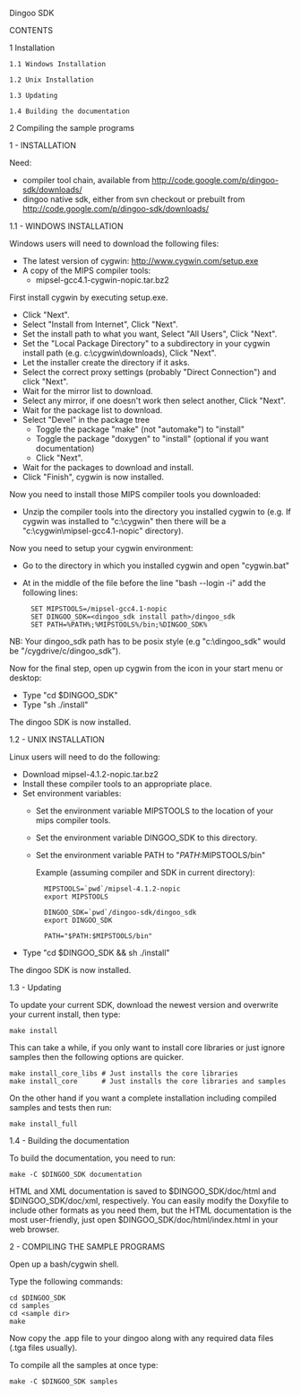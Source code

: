 Dingoo SDK




CONTENTS

1 Installation

	1.1 Windows Installation

	1.2 Unix Installation

	1.3 Updating

	1.4 Building the documentation

2 Compiling the sample programs






1 - INSTALLATION

Need:

  * compiler tool chain, available from http://code.google.com/p/dingoo-sdk/downloads/
  * dingoo native sdk, either from svn checkout or prebuilt from http://code.google.com/p/dingoo-sdk/downloads/

1.1 - WINDOWS INSTALLATION

Windows users will need to download the following files:

  * The latest version of cygwin: http://www.cygwin.com/setup.exe
  * A copy of the MIPS compiler tools:
     * mipsel-gcc4.1-cygwin-nopic.tar.bz2

First install cygwin by executing setup.exe.

- Click "Next".
- Select "Install from Internet", Click "Next".
- Set the install path to what you want, Select "All Users", Click "Next".
- Set the "Local Package Directory" to a subdirectory in your cygwin install path (e.g. c:\cygwin\downloads), Click "Next".
- Let the installer create the directory if it asks.
- Select the correct proxy settings (probably "Direct Connection") and click "Next".
- Wait for the mirror list to download.
- Select any mirror, if one doesn't work then select another, Click "Next".
- Wait for the package list to download.
- Select "Devel" in the package tree
	- Toggle the package "make" (not "automake") to "install"
	- Toggle the package "doxygen" to "install" (optional if you want documentation)
	- Click "Next".
- Wait for the packages to download and install.
- Click "Finish", cygwin is now installed.

Now you need to install those MIPS compiler tools you downloaded:

- Unzip the compiler tools into the directory you installed cygwin to (e.g. If cygwin was installed to "c:\cygwin" then there will be a "c:\cygwin\mipsel-gcc4.1-nopic" directory).

Now you need to setup your cygwin environment:

- Go to the directory in which you installed cygwin and open "cygwin.bat"
- At in the middle of the file before the line "bash --login -i" add the following lines:

		SET MIPSTOOLS=/mipsel-gcc4.1-nopic
		SET DINGOO_SDK=<dingoo_sdk install path>/dingoo_sdk
		SET PATH=%PATH%;%MIPSTOOLS%/bin;%DINGOO_SDK%

NB: Your dingoo_sdk path has to be posix style (e.g "c:\dingoo_sdk" would be "/cygdrive/c/dingoo_sdk").

Now for the final step, open up cygwin from the icon in your start menu or desktop:

- Type "cd $DINGOO_SDK"
- Type "sh ./install"

The dingoo SDK is now installed.



1.2 - UNIX INSTALLATION

Linux users will need to do the following:

- Download mipsel-4.1.2-nopic.tar.bz2
- Install these compiler tools to an appropriate place.
- Set environment variables:
	- Set the environment variable MIPSTOOLS to the location of your mips compiler tools.
	- Set the environment variable DINGOO_SDK to this directory.
	- Set the environment variable PATH to "$PATH:$MIPSTOOLS/bin"

	  Example (assuming compiler and SDK in current directory):

			MIPSTOOLS=`pwd`/mipsel-4.1.2-nopic
			export MIPSTOOLS

			DINGOO_SDK=`pwd`/dingoo-sdk/dingoo_sdk
			export DINGOO_SDK

			PATH="$PATH:$MIPSTOOLS/bin"

- Type "cd $DINGOO_SDK && sh ./install"

The dingoo SDK is now installed.



1.3 - Updating

To update your current SDK, download the newest version and overwrite your current install,
then type:

	make install

This can take a while, if you only want to install core libraries or just ignore samples then the following options are quicker.

	make install_core_libs # Just installs the core libraries
	make install_core      # Just installs the core libraries and samples

On the other hand if you want a complete installation including compiled samples and tests then run:

	make install_full



1.4 - Building the documentation

To build the documentation, you need to run:

	make -C $DINGOO_SDK documentation

HTML and XML documentation is saved to $DINGOO_SDK/doc/html and $DINGOO_SDK/doc/xml, respectively. You can easily modify the Doxyfile to include other formats as you need them, but the HTML documentation is the most user-friendly, just open $DINGOO_SDK/doc/html/index.html in your web browser.




2 - COMPILING THE SAMPLE PROGRAMS

Open up a bash/cygwin shell.

Type the following commands:

	cd $DINGOO_SDK
	cd samples
	cd <sample dir>
	make

Now copy the .app file to your dingoo along with any required data files (.tga files usually).

To compile all the samples at once type:

	make -C $DINGOO_SDK samples
